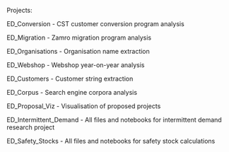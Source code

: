 Projects:

ED_Conversion - CST customer conversion program analysis

ED_Migration - Zamro migration program analysis 

ED_Organisations - Organisation name extraction

ED_Webshop - Webshop year-on-year analysis

ED_Customers - Customer string extraction

ED_Corpus - Search engine corpora analysis 

ED_Proposal_Viz - Visualisation of proposed projects

ED_Intermittent_Demand - All files and notebooks for intermittent demand research project

ED_Safety_Stocks - All files and notebooks for safety stock calculations 

